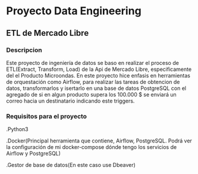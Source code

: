 # Proyecto Data Engineering 
## ETL de Mercado Libre

### Descripcion
Este proyecto de ingeniería de datos se baso en realizar el proceso de ETL(Extract, Transform, Load) de la Api de Mercado Libre, especificamente del el Producto Microondas.
En este proyecto hice enfasis en herramientas de orquestación como Airflow, para realizar las tareas de obtencion de datos, transformarlos y isertarlo en una base de datos PostgreSQL con el agregado de si en algun producto supera los 100.000 $ se enviará un correo hacia un destinatario indicando este triggers.

### Requisitos para el proyecto
.Python3

.Docker(Principal herramienta que contiene, Airflow, PostgreSQL. Podrá ver la configuración de mi docker-compose dónde tengo los servicios de Airflow y PostgreSQL)

.Gestor de base de datos(En este caso use Dbeaver)


